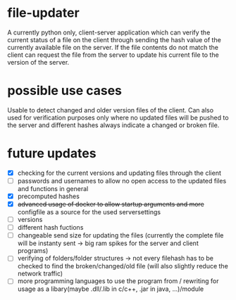 # file-updater

A currently python only, client-server application which can verify the current status of a file on the client through sending the hash value of the currently available file on the server. If the file contents do not match the client can request the file from the server to update his current file to the version of the server. 

# possible use cases

Usable to detect changed and older version files of the client. Can also used for verification purposes only where no updated files will be pushed to the server and different hashes always indicate a changed or broken file.

# future updates

- [X] checking for the current versions and updating files through the client
- [ ] passwords and usernames to allow no open access to the updated files and functions in general
- [X] precomputed hashes
- [X] ~~advanced usage of docker to allow startup arguments and more~~ configfile as a source for the used serversettings
- [ ] versions
- [ ] different hash fuctions
- [ ] changeable send size for updating the files (currently the complete file will be instanty sent -> big ram spikes for the server and client programs)
- [ ] verifying of folders/folder structures -> not every filehash has to be checked to find the broken/changed/old file (will also slightly reduce the network traffic)
- [ ] more programming languages to use the program from / rewriting for usage as a libary(maybe .dll/.lib in c/c++, .jar in java, ...)/module
